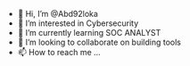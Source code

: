 - 👋 Hi, I’m @Abd92loka
- 👀 I’m interested in Cybersecurity 
- 🌱 I’m currently learning SOC ANALYST 
- 💞️ I’m looking to collaborate on building tools
- 📫 How to reach me ...

<!---
Abd92loka/Abd92loka is a ✨ special ✨ repository because its `README.md` (this file) appears on your GitHub profile.
You can click the Preview link to take a look at your changes.
--->
